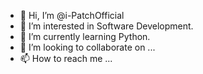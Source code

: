 - 👋 Hi, I’m @i-PatchOfficial
- 👀 I’m interested in Software Development.
- 🌱 I’m currently learning Python.
- 💞️ I’m looking to collaborate on ...
- 📫 How to reach me ...

<!---
i-PatchOfficial/i-PatchOfficial is a ✨ special ✨ repository because its `README.md` (this file) appears on your GitHub profile.
You can click the Preview link to take a look at your changes.
--->
